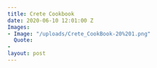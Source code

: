 ```yaml
---
title: Crete Cookbook
date: 2020-06-10 12:01:00 Z
Images:
- Image: "/uploads/Crete_CookBook-20%201.png"
  Quote: 
- 
layout: post
---
```


